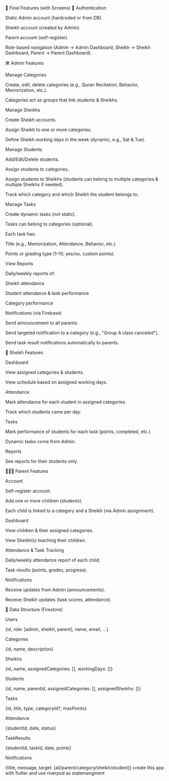 📱 Final Features (with Screens) 🔑 Authentication

Static Admin account (hardcoded or from DB).

Sheikh account (created by Admin).

Parent account (self-register).

Role-based navigation (Admin → Admin Dashboard, Sheikh → Sheikh Dashboard, Parent → Parent Dashboard).

🛠️ Admin Features

Manage Categories

Create, edit, delete categories (e.g., Quran Recitation, Behavior, Memorization, etc.).

Categories act as groups that link students & Sheikhs.

Manage Sheikhs

Create Sheikh accounts.

Assign Sheikh to one or more categories.

Define Sheikh working days in the week (dynamic, e.g., Sat & Tue).

Manage Students

Add/Edit/Delete students.

Assign students to categories.

Assign students to Sheikhs (students can belong to multiple categories & multiple Sheikhs if needed).

Track which category and which Sheikh the student belongs to.

Manage Tasks

Create dynamic tasks (not static).

Tasks can belong to categories (optional).

Each task has:

Title (e.g., Memorization, Attendance, Behavior, etc.)

Points or grading type (1–10, yes/no, custom points).

View Reports

Daily/weekly reports of:

Sheikh attendance

Student attendance & task performance

Category performance

Notifications (via Firebase)

Send announcement to all parents.

Send targeted notification to a category (e.g., "Group A class canceled").

Send task result notifications automatically to parents.

👳 Sheikh Features

Dashboard

View assigned categories & students.

View schedule based on assigned working days.

Attendance

Mark attendance for each student in assigned categories.

Track which students came per day.

Tasks

Mark performance of students for each task (points, completed, etc.).

Dynamic tasks come from Admin.

Reports

See reports for their students only.

👨‍👩‍👧 Parent Features

Account

Self-register account.

Add one or more children (students).

Each child is linked to a category and a Sheikh (via Admin assignment).

Dashboard

View children & their assigned categories.

View Sheikh(s) teaching their children.

Attendance & Task Tracking

Daily/weekly attendance report of each child.

Task results (points, grades, progress).

Notifications

Receive updates from Admin (announcements).

Receive Sheikh updates (task scores, attendance).

📂 Data Structure (Firestore)

Users

{id, role: [admin, sheikh, parent], name, email, …}

Categories

{id, name, description}

Sheikhs

{id, name, assignedCategories: [], workingDays: []}

Students

{id, name, parentId, assignedCategories: [], assignedSheikhs: []}

Tasks

{id, title, type, categoryId?, maxPoints}

Attendance

{studentId, date, status}

TaskResults

{studentId, taskId, date, points}

Notifications

{title, message, target: [all/parent/category/sheikh/student]} 
create this app with flutter and use riverpod as statemangment